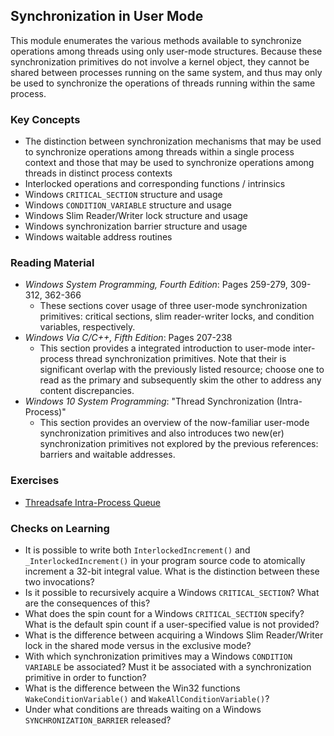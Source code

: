 ## Synchronization in User Mode

This module enumerates the various methods available to synchronize operations among threads using only user-mode structures. Because these synchronization primitives do not involve a kernel object, they cannot be shared between processes running on the same system, and thus may only be used to synchronize the operations of threads running within the same process.

### Key Concepts

- The distinction between synchronization mechanisms that may be used to synchronize operations among threads within a single process context and those that may be used to synchronize operations among threads in distinct process contexts
- Interlocked operations and corresponding functions / intrinsics
- Windows `CRITICAL_SECTION` structure and usage
- Windows `CONDITION_VARIABLE` structure and usage
- Windows Slim Reader/Writer lock structure and usage
- Windows synchronization barrier structure and usage
- Windows waitable address routines

### Reading Material

- _Windows System Programming, Fourth Edition_: Pages 259-279, 309-312, 362-366
    - These sections cover usage of three user-mode synchronization primitives: critical sections, slim reader-writer locks, and condition variables, respectively.
- _Windows Via C/C++, Fifth Edition_: Pages 207-238
    - This section provides a integrated introduction to user-mode inter-process thread synchronization primitives. Note that their is significant overlap with the previously listed resource; choose one to read as the primary and subsequently skim the other to address any content discrepancies.
- _Windows 10 System Programming_: "Thread Synchronization (Intra-Process)"
    - This section provides an overview of the now-familiar user-mode synchronization primitives and also introduces two new(er) synchronization primitives not explored by the previous references: barriers and waitable addresses.

### Exercises

- [Threadsafe Intra-Process Queue](./intraprocess-queue)

### Checks on Learning

- It is possible to write both `InterlockedIncrement()` and `_InterlockedIncrement()` in your program source code to atomically increment a 32-bit integral value. What is the distinction between these two invocations?
- Is it possible to recursively acquire a Windows `CRITICAL_SECTION`? What are the consequences of this?
- What does the spin count for a Windows `CRITICAL_SECTION` specify? What is the default spin count if a user-specified value is not provided?
- What is the difference between acquiring a Windows Slim Reader/Writer lock in the shared mode versus in the exclusive mode?
- With which synchronization primitives may a Windows `CONDITION VARIABLE` be associated? Must it be associated with a synchronization primitive in order to function?
- What is the difference between the Win32 functions `WakeConditionVariable()` and `WakeAllConditionVariable()`?
- Under what conditions are threads waiting on a Windows `SYNCHRONIZATION_BARRIER` released?